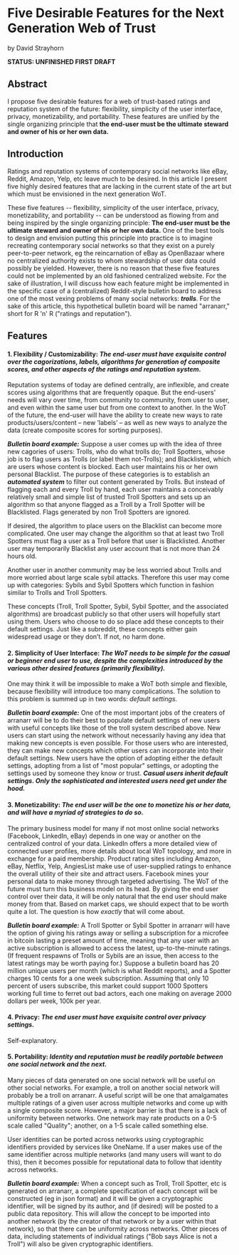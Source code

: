 # Five Desirable Features for the Next Generation Web of Trust

by David Strayhorn

**STATUS: UNFINISHED FIRST DRAFT**

## Abstract

I propose five desirable features for a web of trust-based ratings and reputation system of the future: flexibility, simplicity of the user interface, privacy, monetizability, and portability. These features are unified by the single organizing principle that **the end-user must be the ultimate steward and owner of his or her own data.**

## Introduction 

Ratings and reputation systems of contemporary social networks like eBay, Reddit, Amazon, Yelp, etc leave much to be desired. In this article I present five highly desired features that are lacking in the current state of the art but which must be envisioned in the next generation WoT. 

These five features -- flexibility, simplicity of the user interface, privacy, monetizability, and portability -- can be understood as flowing from and being inspired by the single organizing principle: **The end-user must be the ultimate steward and owner of his or her own data.** One of the best tools to design and envision putting this principle into practice is to imagine recreating contemporary social networks so that they exist on a purely peer-to-peer network, eg the reincarnation of eBay as OpenBazaar where no centralized authority exists to whom stewardship of user data could possibly be yielded. However, there is no reason that these five features could not be implemented by an old fashioned centralized website. For the sake of illustration, I will discuss how each feature might be implemented in the specific case of a (centralized) Reddit-style bulletin board to address one of the most vexing problems of many social networks: ***trolls***. For the sake of this article, this hypothetical bulletin board will be named "arranarr," short for R 'n' R ("ratings and reputation").

## Features

#### 1. Flexibility / Customizability: *The end-user must have exquisite control over the cagorizations, labels, algorithms for generation of composite scores, and other aspects of the ratings and reputation system.*

Reputation systems of today are defined centrally, are inflexible, and create scores using algorithms that are frequently opaque. But the end-users' needs will vary over time, from community to community, from user to user, and even within the same user but from one context to another. In the WoT of the future, the end-user will have the ability to create new ways to rate products/users/content – new ’labels’ – as well as new ways to analyze the data (create composite scores for sorting purposes).

***Bulletin board example:*** Suppose a user comes up with the idea of three new cagories of users: Trolls, who do what trolls do; Troll Spotters, whose job is to flag users as Trolls (or label them not-Trolls); and Blacklisted, which are users whose content is blocked. Each user maintains his or her own personal Blacklist. The purpose of these categories is to establish an ***automated system*** to filter out content generated by Trolls. But instead of flagging each and every Troll by hand, each user maintains a conceivably relatively small and simple list of trusted Troll Spotters and sets up an algorithm so that anyone flagged as a Troll by a Troll Spotter will be Blacklisted. Flags generated by non Troll Spotters are ignored. 

If desired, the algorithm to place users on the Blacklist can become more complicated. One user may change the algorithm so that at least two Troll Spotters must flag a user as a Troll before that user is Blacklisted. Another user may temporarily Blacklist any user account that is not more than 24 hours old.

Another user in another community may be less worried about Trolls and more worried about large scale sybil attacks. Therefore this user may come up with categories: Sybils and Sybil Spotters which function in fashion similar to Trolls and Troll Spotters.

These concepts (Troll, Troll Spotter, Sybil, Sybil Spotter, and the associated algorithms) are broadcast publicly so that other users will hopefully start using them. Users who choose to do so place add these concepts to their default settings. Just like a subreddit, these concepts either gain widespread usage or they don’t. If not, no harm done.

#### 2. Simplicity of User Interface: *The WoT needs to be simple for the casual or beginner end user to use, despite the complexities introduced by the various other desired features (primarily flexibility).*

One may think it will be impossible to make a WoT both simple and flexible, because flexibility will introduce too many complications. The solution to this problem is summed up in two words: *default settings*.

***Bulletin board example:*** One of the most important jobs of the creaters of arranarr will be to do their best to populate default settings of new users with useful concepts like those of the troll system described above. New users can start using the network without necessarily having any idea that making new concepts is even possible. For those users who are interested, they can make new concepts which other users can incorporate into their default settings. New users have the option of adopting either the default settings, adopting from a list of "most popular" settings, or adopting the settings used by someone they know or trust. ***Casual users inherit default settings. Only the sophisticated and interested users need get under the hood.***

#### 3. Monetizability: *The end user will be the one to monetize his or her data, and will have a myriad of strategies to do so.*

The primary business model for many if not most online social networks (Facebook, LinkedIn, eBay) depends in one way or another on the centralized control of your data. LinkedIn offers a more detailed view of connected user profiles, more details about local WoT topology, and more in exchange for a paid membership. Product rating sites including Amazon, eBay, Netflix, Yelp, AngiesList make use of user-supplied ratings to enhance the overall utility of their site and attract users. Facebook mines your personal data to make money through targeted advertising. The WoT of the future must turn this business model on its head. By giving the end user control over their data, it will be only natural that the end user should make money from that. Based on market caps, we should expect that to be worth quite a lot. The question is how *exactly* that will come about.

***Bulletin board example:*** A Troll Spotter or Sybil Spotter in arranarr will have the option of giving his ratings away or selling a subscription for a microfee in bitcoin lasting a preset amount of time, meaning that any user with an active subscription is allowed to access the latest, up-to-the-minute ratings. (If frequent respawns of Trolls or Sybils are an issue, then access to the latest ratings may be worth paying for.)  Suppose a bulletin board has 20 million unique users per month (which is what Reddit reports), and a Spotter charges 10 cents for a one week subscription. Assuming that only 10 percent of users subscribe, this market could support 1000 Spotters working full time to ferret out bad actors, each one making on average 2000 dollars per week, 100k per year.

#### 4. Privacy: *The end user must have exquisite control over privacy settings.*

Self-explanatory.

#### 5. Portability: *Identity and reputation must be readily portable between one social network and the next.*

Many pieces of data generated on one social network will be useful on other social networks. For example, a troll on another social network will probably be a troll on arranarr. A useful script will be one that amalgamates multiple ratings of a given user across multiple networks and come up with a single composite score. However, a major barrier is that there is a lack of uniformity between networks. One network may rate products on a 0-5 scale called "Quality"; another, on a 1-5 scale called something else. 

User identities can be ported across networks using cryptographic identifiers provided by services like OneName. If a user makes use of the same identifier across multiple networks (and many users will want to do this), then it becomes possible for reputational data to follow that identity across networks. 

***Bulletin board example:*** When a concept such as Troll, Troll Spotter, etc is generated on arranarr, a complete specification of each concept will be constructed (eg in json format) and it will be given a cryptographic identifier, will be signed by its author, and (if desired) will be posted to a public data repository. This will allow the concept to be imported into another network (by the creator of that network or by a user within that network), so that there can be uniformity across networks. Other pieces of data, including statements of individual ratings ("Bob says Alice is not a Troll") will also be given cryptographic identifiers. 


